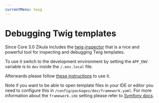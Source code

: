 ```yaml
---
currentMenu: twig
---
```

# Debugging Twig templates

Since Core 3.0 Zikula includes the [twig-inspector](https://github.com/oroinc/twig-inspector) that is a nice and powerful tool for inspecting and debugging Twig templates.

To use it switch to the development environment by setting the `APP_ENV` variable is to `dev` inside
the `/.env.local` file.

Afterwards please follow [these instructions](https://github.com/oroinc/twig-inspector/blob/master/Bundle/Resources/doc/usage.md) to use it.

Note if you want to be able to open template files in your IDE or editor you need to configure this in `/config/packages/dev/framework.yaml`.
For more information about the `framework.ide` setting please refer to [Symfony docs](https://symfony.com/doc/current/reference/configuration/framework.html#ide).
